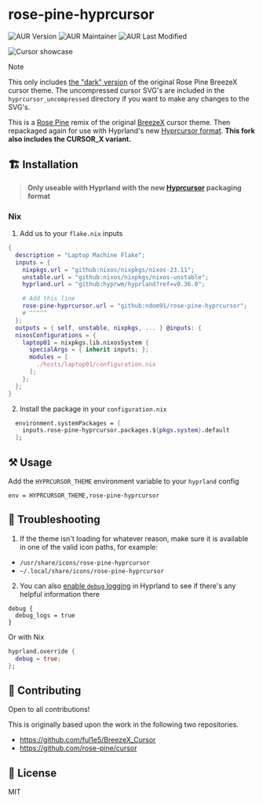 # rose-pine-hyprcursor

![AUR Version](https://img.shields.io/aur/version/rose-pine-hyprcursor?style=for-the-badge&logo=archlinux&logoColor=white&labelColor=black&color=black)
![AUR Maintainer](https://img.shields.io/aur/maintainer/rose-pine-hyprcursor?style=for-the-badge&labelColor=black&color=black)
![AUR Last Modified](https://img.shields.io/aur/last-modified/rose-pine-hyprcursor?style=for-the-badge&labelColor=black&color=black)

![Cursor showcase](https://github.com/rose-pine/cursor/assets/44733677/0c4f6823-48d5-4ec1-8e1c-201b22463ea1)

> [!NOTE]
> This only includes [the "dark" version](https://github.com/rose-pine/cursor#gallery) of the original Rose Pine BreezeX cursor theme. The uncompressed cursor SVG's are included in the `hyprcursor_uncompressed` directory if you want to make any changes to the SVG's.

This is a [Rose Pine](https://github.com/rose-pine/cursor) remix of the original [BreezeX](https://github.com/ful1e5/BreezeX_Cursor) cursor theme. Then repackaged again for use with Hyprland's new [Hyprcursor format](https://blog.vaxry.net/articles/2024-cursors). **This fork also includes the CURSOR_X variant.**

## 🏗️ Installation

> **Only useable with Hyprland with the new [Hyprcursor](https://github.com/hyprwm/hyprcursor) packaging format**

### Nix

1. Add us to your `flake.nix` inputs

```nix
{
  description = "Laptop Machine Flake";
  inputs = {
    nixpkgs.url = "github:nixos/nixpkgs/nixos-23.11";
    unstable.url = "github:nixos/nixpkgs/nixos-unstable";
    hyprland.url = "github:hyprwm/hyprland?ref=v0.36.0";

    # Add this line
    rose-pine-hyprcursor.url = "github:ndom91/rose-pine-hyprcursor";
    # ^^^^^
  };
  outputs = { self, unstable, nixpkgs, ... } @inputs: {
  nixosConfigurations = {
    laptop01 = nixpkgs.lib.nixosSystem {
      specialArgs = { inherit inputs; };
      modules = [
        ./hosts/laptop01/configuration.nix
      ];
    };
  };
}
```

2. Install the package in your `configuration.nix`

```nix
  environment.systemPackages = [
    inputs.rose-pine-hyprcursor.packages.${pkgs.system}.default
  ];
```

## ⚒️ Usage

Add the `HYPRCURSOR_THEME` environment variable to your `hyprland` config

```
env = HYPRCURSOR_THEME,rose-pine-hyprcursor
```

## 🛟 Troubleshooting

1. If the theme isn't loading for whatever reason, make sure it is available in one of the valid icon paths, for example:

- `/usr/share/icons/rose-pine-hyprcursor`
- `~/.local/share/icons/rose-pine-hyprcursor`

2. You can also [enable `debug` logging](https://wiki.hyprland.org/Configuring/Variables/#debug) in Hyprland to see if there's any helpful information there

```hyprlang
debug {
  debug_logs = true
}
```

Or with Nix

```nix
hyprland.override {
  debug = true;
};
```

## 🤝 Contributing

Open to all contributions!

This is originally based upon the work in the following two repositories.

- https://github.com/ful1e5/BreezeX_Cursor
- https://github.com/rose-pine/cursor

## 📝 License

MIT
